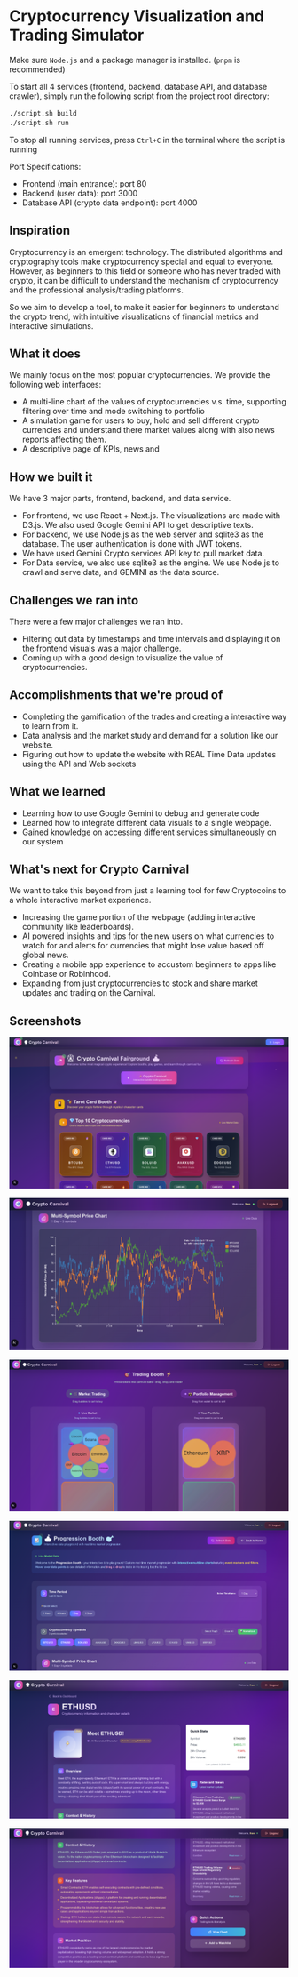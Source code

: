 # Cryptocurrency Visualization and Trading Simulator

Make sure `Node.js` and a package manager is installed. (`pnpm` is recommended)

To start all 4 services (frontend, backend, database API, and database crawler), simply run the following script from the project root directory:

```sh
./script.sh build
./script.sh run
```

To stop all running services, press `Ctrl+C` in the terminal where the script is running

Port Specifications:

+ Frontend (main entrance): port 80
+ Backend (user data): port 3000
+ Database API (crypto data endpoint): port 4000 

## Inspiration

Cryptocurrency is an emergent technology. The distributed algorithms and cryptography tools make cryptocurrency special and equal to everyone. However, as beginners to this field or someone who has never traded with crypto, it can be difficult to understand the mechanism of cryptocurrency and the professional analysis/trading platforms.

So we aim to develop a tool, to make it easier for beginners to understand the crypto trend, with intuitive visualizations of financial metrics and interactive simulations.

## What it does

We mainly focus on the most popular cryptocurrencies. We provide the following web interfaces:

+ A multi-line chart of the values of cryptocurrencies v.s. time, supporting filtering over time and mode switching to portfolio
+ A simulation game for users to buy, hold and sell different crypto currencies and understand there market values along with also news reports affecting them.
+ A descriptive page of KPIs, news and 

## How we built it

We have 3 major parts, frontend, backend, and data service.

+ For frontend, we use React + Next.js. The visualizations are made with D3.js. We also used Google Gemini API to get descriptive texts. 
+ For backend, we use Node.js as the web server and sqlite3 as the database. The user authentication is done with JWT tokens.
+ We have used Gemini Crypto services API key to pull market data.
+ For Data service, we also use sqlite3 as the engine. We use Node.js to crawl and serve data, and GEMINI as the data source.

## Challenges we ran into

There were a few major challenges we ran into.

+ Filtering out data by timestamps and time intervals and displaying it on the frontend visuals was a major challenge.
+ Coming up with a good design to visualize the value of cryptocurrencies.

## Accomplishments that we're proud of

+ Completing the gamification of the trades and creating a interactive way to learn from it.
+ Data analysis and the market study and demand for a solution like our website.
+ Figuring out how to update the website with REAL Time Data updates using the API and Web sockets

## What we learned

+ Learning how to use Google Gemini to debug and generate code 
+ Learned how to integrate different data visuals to a single webpage.
+ Gained knowledge on accessing different services simultaneously on our system

## What's next for Crypto Carnival

We want to take this beyond from just a learning tool for few Cryptocoins to a whole interactive market experience.

+ Increasing the game portion of the webpage (adding interactive community like leaderboards).
+ AI powered insights and tips for the new users on what currencies to watch for and alerts for currencies that might lose value based off global news.
+ Creating a mobile app experience to accustom beginners to apps like Coinbase or Robinhood.
+ Expanding from just cryptocurrencies to stock and share market updates and trading on the Carnival.

## Screenshots

![Screenshot_2025-09-14_at_8.21.13_AM](pics/Screenshot_2025-09-14_at_8.21.13_AM.png)

![Screenshot_2025-09-14_at_8.23.14_AM](pics/Screenshot_2025-09-14_at_8.23.14_AM.png)

![Screenshot_2025-09-14_at_8.23.29_AM](pics/Screenshot_2025-09-14_at_8.23.29_AM.png)

![Screenshot_2025-09-14_at_8.23.43_AM](pics/Screenshot_2025-09-14_at_8.23.43_AM.png)

![Screenshot_2025-09-14_at_8.25.24_AM](pics/Screenshot_2025-09-14_at_8.25.24_AM.png)

![Screenshot_2025-09-14_at_8.25.36_AM](pics/Screenshot_2025-09-14_at_8.25.36_AM.png)